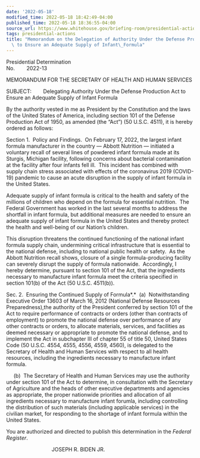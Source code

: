 ```yaml
---
date: '2022-05-18'
modified_time: 2022-05-18 18:42:49-04:00
published_time: 2022-05-18 18:36:55-04:00
source_url: https://www.whitehouse.gov/briefing-room/presidential-actions/2022/05/18/memorandum-on-the-delegation-of-authority-under-the-defense-production-act-to-ensure-an-adequate-supply-of-infant-formula/
tags: presidential-actions
title: "Memorandum on the Delegation of Authority Under the Defense Production Act\
  \ to Ensure an Adequate Supply of Infant\_Formula"
---
```

 
Presidential Determination  
No.        2022-13

MEMORANDUM FOR THE SECRETARY OF HEALTH AND HUMAN SERVICES

SUBJECT:        Delegating Authority Under the Defense Production Act to
Ensure an Adequate Supply of Infant Formula

By the authority vested in me as President by the Constitution and the
laws of the United States of America, including section 101 of the
Defense Production Act of 1950, as amended (the “Act”) (50 U.S.C. 4511),
it is hereby ordered as follows:

Section 1.  Policy and Findings.  On February 17, 2022, the largest
infant formula manufacturer in the country — Abbott Nutrition —
initiated a voluntary recall of several lines of powdered infant formula
made at its Sturgis, Michigan facility, following concerns about
bacterial contamination at the facility after four infants fell ill. 
This incident has combined with supply chain stress associated with
effects of the coronavirus 2019 (COVID-19) pandemic to cause an acute
disruption in the supply of infant formula in the United States. 

Adequate supply of infant formula is critical to the health and safety
of the millions of children who depend on the formula for essential
nutrition.  The Federal Government has worked in the last several months
to address the shortfall in infant formula, but additional measures are
needed to ensure an adequate supply of infant formula in the United
States and thereby protect the health and well-being of our Nation’s
children. 

This disruption threatens the continued functioning of the national
infant formula supply chain, undermining critical infrastructure that is
essential to the national defense, including to national public health
or safety.  As the Abbott Nutrition recall shows, closure of a single
formula-producing facility can severely disrupt the supply of formula
nationwide.  Accordingly, I hereby determine, pursuant to section 101 of
the Act, that the ingredients necessary to manufacture infant formula
meet the criteria specified in section 101(b) of the Act (50 U.S.C.
4511(b)).

Sec. 2.  Ensuring the Continued Supply of Formula*.*  (a) 
Notwithstanding Executive Order 13603 of March 16, 2012 (National
Defense Resources Preparedness),the authority of the President conferred
by section 101 of the Act to require performance of contracts or orders
(other than contracts of employment) to promote the national defense
over performance of any other contracts or orders, to allocate
materials, services, and facilities as deemed necessary or appropriate
to promote the national defense, and to implement the Act in subchapter
III of chapter 55 of title 50, United States Code (50 U.S.C. 4554, 4555,
4556, 4559, 4560), is delegated to the Secretary of Health and Human
Services with respect to all health resources, including the ingredients
necessary to manufacture infant formula.

     (b)  The Secretary of Health and Human Services may use the
authority under section 101 of the Act to determine, in consultation
with the Secretary of Agriculture and the heads of other executive
departments and agencies as appropriate, the proper nationwide
priorities and allocation of all ingredients necessary to manufacture
infant forumla, including controlling the distribution of such materials
(including applicable services) in the civilian market, for responding
to the shortage of infant formula within the United States.

You are authorized and directed to publish this determination in the
*Federal Register*.

                               JOSEPH R. BIDEN JR.
